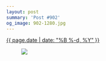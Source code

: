 ```yaml
---
layout: post
summary: 'Post #902'
og_image: 902-1280.jpg
---
```


<p>
 <time>
  <a href="/902">
   {{ page.date | date: "%B %-d, %Y" }}
  </a>
 </time>
 <a href="/902">
  <figure data-taken="9/30/2019">
   <img sizes="(min-width: 700px) 50vw, calc(100vw - 2rem)" src="{{ site.assets_url }}/902-640.jpg" srcset="{{ site.assets_url }}/902-320.jpg 320w, {{ site.assets_url }}/902-640.jpg 640w, {{ site.assets_url }}/902-960.jpg 960w, {{ site.assets_url }}/902-1280.jpg 1280w"/>
  </figure>
 </a>
</p>
